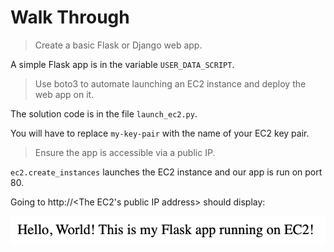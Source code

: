 # Walk Through

> Create a basic Flask or Django web app.

A simple Flask app is in the variable `USER_DATA_SCRIPT`.

> Use boto3 to automate launching an EC2 instance and deploy the web app on it.

The solution code is in the file `launch_ec2.py`.

You will have to replace `my-key-pair` with the name of your EC2 key pair.

> Ensure the app is accessible via a public IP.

`ec2.create_instances` launches the EC2 instance and our app is run on port 80.

Going to http://<The EC2's public IP address> should display:

![alt text](image.png)
